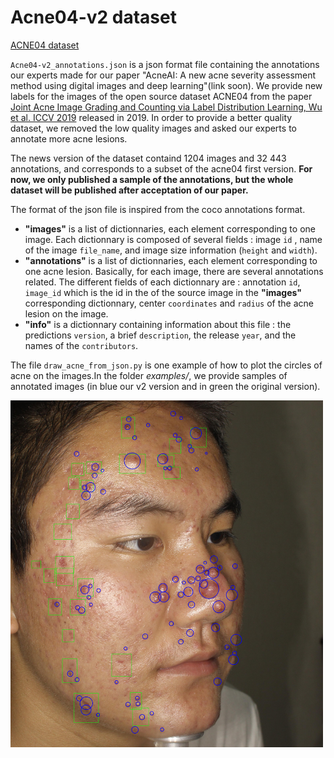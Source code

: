 # Acne04-v2 dataset

[ACNE04 dataset](https://github.com/xpwu95/LDL)

`Acne04-v2_annotations.json` is a json format file containing the annotations our experts made for our paper "AcneAI: A new acne severity assessment method using digital images and deep learning"(link soon). We provide new labels for the images  of the open source dataset ACNE04 from the paper  [Joint Acne Image Grading and Counting via Label Distribution Learning, Wu et al. ICCV 2019](https://openaccess.thecvf.com/content_ICCV_2019/html/Wu_Joint_Acne_Image_Grading_and_Counting_via_Label_Distribution_Learning_ICCV_2019_paper.html) released in 2019. In order to provide a better quality dataset, we removed the low quality images and asked our experts to annotate more acne lesions. 

The news version of the dataset containd 1204 images and 32 443 annotations, and corresponds to a subset of the acne04 first version.  **For now, we only published a sample of the annotations, but the whole dataset will be published after acceptation of our paper.**

The format of the json file is inspired from the coco annotations format.

- **"images"** is a list of dictionnaries, each element corresponding to one image. Each dictionnary is composed of several fields : image `id` , name of the image `file_name`, and image size information (`height` and `width`).
- **"annotations"** is a list of dictionnaries, each element corresponding to one acne lesion. Basically, for each image, there are several annotations related. The different fields of each dictionnary are : annotation `id`, `image_id` which is the id in the of the source image in the **"images"** corresponding dictionnary, center `coordinates` and `radius` of the acne lesion on the image.
- **"info"** is a dictionnary containing information about this file : the predictions `version`, a brief `description`, the release `year`, and the names of the `contributors`.

The file `draw_acne_from_json.py` is one example of how to plot the circles of acne on the images.In the folder *examples/*, we provide samples of annotated images (in blue our v2 version and in green the original version).


<img title="a title" alt="levle2_82.jpg" src="examples/levle2_82.jpg"  width="500"> 